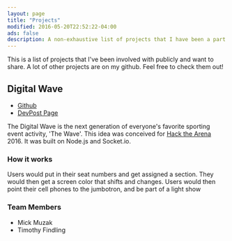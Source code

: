 ```yaml
---
layout: page
title: "Projects"
modified: 2016-05-20T22:52:22-04:00
ads: false
description: A non-exhaustive list of projects that I have been a part of publicly.
---
```

This is a list of projects that I've been involved with publicly and want to share. A lot of other projects are on my github. Feel free to check them out!

## Digital Wave
* [Github](https://github.com/mickmuzac/digitalwave)
* [DevPost Page](http://devpost.com/software/digital-wave)

The Digital Wave is the next generation of everyone's favorite sporting event activity, 'The Wave'. This idea was conceived for [Hack the Arena](http://hackthearena.co/) 2016. It was built on Node.js and Socket.io.

### How it works
Users would put in their seat numbers and get assigned a section. They would then get a screen color that shifts and changes. Users would then point their cell phones to the jumbotron, and be part of a light show

### Team Members

* Mick Muzak
* Timothy Findling
